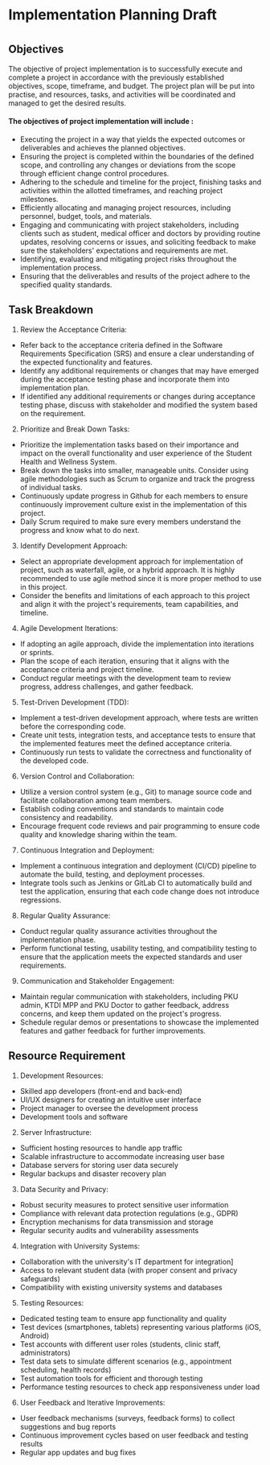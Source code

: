<h1>Implementation Planning Draft<h1>

<h2>Objectives</h2>
The objective of project implementation is to successfully execute and complete a project in accordance with the previously established objectives, scope, timeframe, and budget. The project plan will be put into practise, and resources, tasks, and activities will be coordinated and managed to get the desired results. 

#### The objectives of project implementation will include :

- Executing the project in a way that yields the expected outcomes or deliverables and achieves the planned objectives.
- Ensuring the project is completed within the boundaries of the defined scope, and controlling any changes or deviations from the scope through efficient change control procedures.
- Adhering to the schedule and timeline for the project, finishing tasks and activities within the allotted timeframes, and reaching project milestones.
- Efficiently allocating and managing project resources, including personnel, budget, tools, and materials.
- Engaging and communicating with project stakeholders, including clients such as student, medical officer and doctors by providing routine updates, resolving concerns or issues, and soliciting feedback to make sure the stakeholders' expectations and requirements are met.
- Identifying, evaluating and mitigating project risks throughout the implementation process.
- Ensuring that the deliverables and results of the project adhere to the specified quality standards.


<h2>Task Breakdown</h2>
  
1. Review the Acceptance Criteria:
- Refer back to the acceptance criteria defined in the Software Requirements Specification (SRS) and ensure a clear understanding of the expected functionality and features.
- Identify any additional requirements or changes that may have emerged during the acceptance testing phase and incorporate them into implementation plan.
- If identified any additional requirements or changes during acceptance testing phase, discuss with stakeholder and modified the system based on the requirement.

2. Prioritize and Break Down Tasks:
- Prioritize the implementation tasks based on their importance and impact on the overall functionality and user experience of the Student Health and Wellness System.
- Break down the tasks into smaller, manageable units. Consider using agile methodologies such as Scrum to organize and track the progress of individual tasks.
- Continuously update progress in Github for each members to ensure continuously improvement culture exist in the implementation of this project.
- Daily Scrum required to make sure every members understand the progress and know what to do next.

3. Identify Development Approach:
- Select an appropriate development approach for implementation of project, such as waterfall, agile, or a hybrid approach. It is highly recommended to use agile method since it is more proper method to use in this project. 
- Consider the benefits and limitations of each approach to this project and align it with the project's requirements, team capabilities, and timeline.

4. Agile Development Iterations:
- If adopting an agile approach, divide the implementation into iterations or sprints.
- Plan the scope of each iteration, ensuring that it aligns with the acceptance criteria and project timeline.
- Conduct regular meetings with the development team to review progress, address challenges, and gather feedback.

5. Test-Driven Development (TDD):
- Implement a test-driven development approach, where tests are written before the corresponding code.
- Create unit tests, integration tests, and acceptance tests to ensure that the implemented features meet the defined acceptance criteria.
- Continuously run tests to validate the correctness and functionality of the developed code.

6. Version Control and Collaboration:
- Utilize a version control system (e.g., Git) to manage source code and facilitate collaboration among team members.
- Establish coding conventions and standards to maintain code consistency and readability.
- Encourage frequent code reviews and pair programming to ensure code quality and knowledge sharing within the team.

7. Continuous Integration and Deployment:
- Implement a continuous integration and deployment (CI/CD) pipeline to automate the build, testing, and deployment processes.
- Integrate tools such as Jenkins or GitLab CI to automatically build and test the application, ensuring that each code change does not introduce regressions.

8. Regular Quality Assurance:
- Conduct regular quality assurance activities throughout the implementation phase.
- Perform functional testing, usability testing, and compatibility testing to ensure that the application meets the expected standards and user requirements.

9. Communication and Stakeholder Engagement:
- Maintain regular communication with stakeholders, including PKU admin, KTDI MPP and PKU Doctor to gather feedback, address concerns, and keep them updated on the project's progress.
- Schedule regular demos or presentations to showcase the implemented features and gather feedback for further improvements.

<h2>Resource Requirement</h2>

1. Development Resources:  
- Skilled app developers (front-end and back-end)
- UI/UX designers for creating an intuitive user interface
- Project manager to oversee the development process
- Development tools and software

2. Server Infrastructure:
- Sufficient hosting resources to handle app traffic
- Scalable infrastructure to accommodate increasing user base
- Database servers for storing user data securely
- Regular backups and disaster recovery plan
  
3. Data Security and Privacy:
- Robust security measures to protect sensitive user information
- Compliance with relevant data protection regulations (e.g., GDPR)
- Encryption mechanisms for data transmission and storage
- Regular security audits and vulnerability assessments

4. Integration with University Systems:
- Collaboration with the university's IT department for integration]
- Access to relevant student data (with proper consent and privacy safeguards)
- Compatibility with existing university systems and databases

5. Testing Resources:
- Dedicated testing team to ensure app functionality and quality
- Test devices (smartphones, tablets) representing various platforms (iOS, Android)
- Test accounts with different user roles (students, clinic staff, administrators)
- Test data sets to simulate different scenarios (e.g., appointment scheduling, health records)
- Test automation tools for efficient and thorough testing
- Performance testing resources to check app responsiveness under load

6. User Feedback and Iterative Improvements:
- User feedback mechanisms (surveys, feedback forms) to collect suggestions and bug reports
- Continuous improvement cycles based on user feedback and testing results
- Regular app updates and bug fixes
